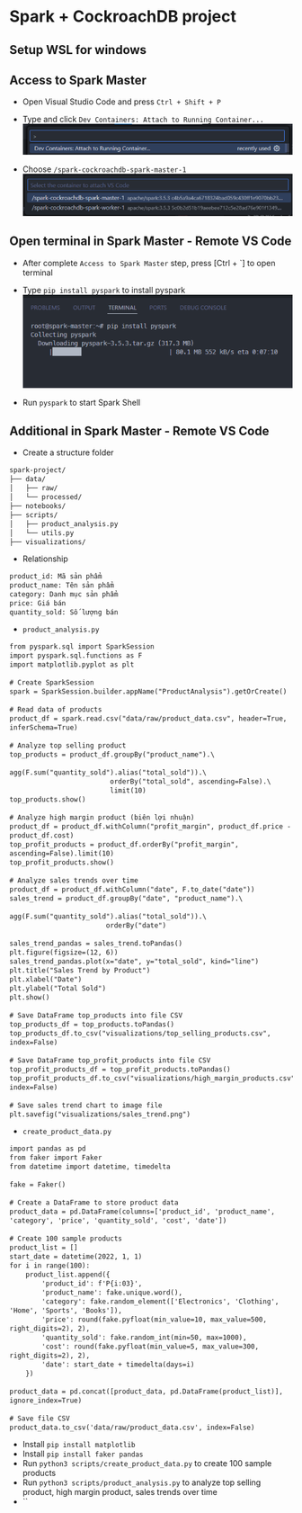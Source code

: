 # Spark + CockroachDB project

## Setup WSL for windows

## Access to Spark Master

- Open Visual Studio Code and press `Ctrl + Shift + P`
- Type and click `Dev Containers: Attach to Running Container...`
  ![alt text](image-1.png)

- Choose `/spark-cockroachdb-spark-master-1`
  ![alt text](image-2.png)

## Open terminal in Spark Master - Remote VS Code

- After complete `Access to Spark Master` step, press [Ctrl + `] to open terminal

- Type `pip install pyspark` to install pyspark
  ![alt text](image-3.png)

- Run `pyspark` to start Spark Shell

## Additional in Spark Master - Remote VS Code

- Create a structure folder

```
spark-project/
├── data/
│   ├── raw/
│   └── processed/
├── notebooks/
├── scripts/
│   ├── product_analysis.py
│   └── utils.py
├── visualizations/

```

- Relationship

```
product_id: Mã sản phẩm
product_name: Tên sản phẩm
category: Danh mục sản phẩm
price: Giá bán
quantity_sold: Số lượng bán
```

- `product_analysis.py`

```
from pyspark.sql import SparkSession
import pyspark.sql.functions as F
import matplotlib.pyplot as plt

# Create SparkSession
spark = SparkSession.builder.appName("ProductAnalysis").getOrCreate()

# Read data of products
product_df = spark.read.csv("data/raw/product_data.csv", header=True, inferSchema=True)

# Analyze top selling product
top_products = product_df.groupBy("product_name").\
                         agg(F.sum("quantity_sold").alias("total_sold")).\
                         orderBy("total_sold", ascending=False).\
                         limit(10)
top_products.show()

# Analyze high margin product (biên lợi nhuận)
product_df = product_df.withColumn("profit_margin", product_df.price - product_df.cost)
top_profit_products = product_df.orderBy("profit_margin", ascending=False).limit(10)
top_profit_products.show()

# Analyze sales trends over time
product_df = product_df.withColumn("date", F.to_date("date"))
sales_trend = product_df.groupBy("date", "product_name").\
                        agg(F.sum("quantity_sold").alias("total_sold")).\
                        orderBy("date")

sales_trend_pandas = sales_trend.toPandas()
plt.figure(figsize=(12, 6))
sales_trend_pandas.plot(x="date", y="total_sold", kind="line")
plt.title("Sales Trend by Product")
plt.xlabel("Date")
plt.ylabel("Total Sold")
plt.show()

# Save DataFrame top_products into file CSV
top_products_df = top_products.toPandas()
top_products_df.to_csv("visualizations/top_selling_products.csv", index=False)

# Save DataFrame top_profit_products into file CSV
top_profit_products_df = top_profit_products.toPandas()
top_profit_products_df.to_csv("visualizations/high_margin_products.csv", index=False)

# Save sales trend chart to image file
plt.savefig("visualizations/sales_trend.png")
```

- `create_product_data.py`

```
import pandas as pd
from faker import Faker
from datetime import datetime, timedelta

fake = Faker()

# Create a DataFrame to store product data
product_data = pd.DataFrame(columns=['product_id', 'product_name', 'category', 'price', 'quantity_sold', 'cost', 'date'])

# Create 100 sample products
product_list = []
start_date = datetime(2022, 1, 1)
for i in range(100):
    product_list.append({
        'product_id': f'P{i:03}',
        'product_name': fake.unique.word(),
        'category': fake.random_element(['Electronics', 'Clothing', 'Home', 'Sports', 'Books']),
        'price': round(fake.pyfloat(min_value=10, max_value=500, right_digits=2), 2),
        'quantity_sold': fake.random_int(min=50, max=1000),
        'cost': round(fake.pyfloat(min_value=5, max_value=300, right_digits=2), 2),
        'date': start_date + timedelta(days=i)
    })

product_data = pd.concat([product_data, pd.DataFrame(product_list)], ignore_index=True)

# Save file CSV
product_data.to_csv('data/raw/product_data.csv', index=False)
```

- Install `pip install matplotlib`
- Install `pip install faker pandas`
- Run `python3 scripts/create_product_data.py` to create 100 sample products
- Run `python3 scripts/product_analysis.py` to analyze top selling product, high margin product, sales trends over time
- ``
